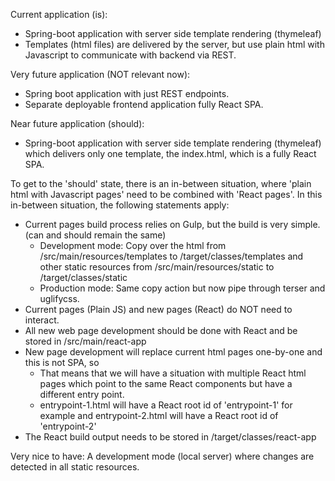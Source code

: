 Current application (is):
- Spring-boot application with server side template rendering (thymeleaf)
- Templates (html files) are delivered by the server, but use plain html with Javascript to communicate with backend via REST.

Very future application (NOT relevant now):
- Spring boot application with just REST endpoints.
- Separate deployable frontend application fully React SPA.

Near future application (should):
- Spring-boot application with server side template rendering (thymeleaf) which delivers only one template, the index.html, which is a fully React SPA.

To get to the 'should' state, there is an in-between situation, where 'plain html with Javascript pages' need to be combined with 'React pages'.
In this in-between situation, the following statements apply:
- Current pages build process relies on Gulp, but the build is very simple. (can and should remain the same)
  - Development mode: Copy over the html from /src/main/resources/templates to /target/classes/templates and other static resources from /src/main/resources/static to /target/classes/static
  - Production mode: Same copy action but now pipe through terser and uglifycss.  
- Current pages (Plain JS) and new pages (React) do NOT need to interact.
- All new web page development should be done with React and be stored in /src/main/react-app
- New page development will replace current html pages one-by-one and this is not SPA, so
  - That means that we will have a situation with multiple React html pages which point to the same React components but have a different entry point.
  - entrypoint-1.html will have a React root id of 'entrypoint-1' for example and entrypoint-2.html will have a React root id of 'entrypoint-2'
- The React build output needs to be stored in /target/classes/react-app

Very nice to have:
A development mode (local server) where changes are detected in all static resources.

